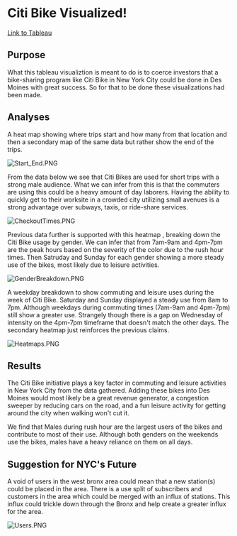 # Citi Bike Visualized!

[Link to Tableau](https://public.tableau.com/app/profile/joshua.wolfe/viz/CitiBikeVisuals_16518969647970/Story1)

## Purpose
What this tableau visualiztion is meant to do is to coerce investors that a bike-sharing program like Citi Bike in New York City could be done in Des Moines with great success. So for that to be done these visualizations had been made.

## Analyses
A heat map showing where trips start and how many from that location and then a secondary map of the same data but rather show the end of the trips.

![Start_End.PNG](https://github.com/Cyber-Wolfe/Citi_Bike_Visualize/blob/main/Captures/Start_End.PNG)

From the data below we see that Citi Bikes are used for short trips with a strong male audience. What we can infer from this is that the commuters are using this could be a heavy amount of day laborers.  Having the ability to quickly get to their worksite in a crowded city utilizing small avenues is a strong advantage over subways, taxis, or ride-share services.

![CheckoutTimes.PNG](https://github.com/Cyber-Wolfe/Citi_Bike_Visualize/blob/main/Captures/CheckoutTimes.PNG)

Previous data further is supported with this heatmap , breaking down the Citi Bike usage by gender.  We can infer that from 7am-9am and 4pm-7pm are the peak hours based on the severity of the color due to the rush hour times. Then Satruday and Sunday for each gender showing a more steady use of the bikes, most likely due to leisure activities.

![GenderBreakdown.PNG](https://github.com/Cyber-Wolfe/Citi_Bike_Visualize/blob/main/Captures/GenderBreakdown.PNG)

A weekday breakdown to show commuting and leisure uses during the week of Citi Bike. Saturday and Sunday displayed a steady use from 8am to 7pm. Although weekdays during commuting times (7am-9am and 4pm-7pm) still show a greater use. Strangely though there is a gap on Wednesday of intensity on the 4pm-7pm timeframe that doesn't match the other days. The secondary heatmap just reinforces the previous claims.

![Heatmaps.PNG](https://github.com/Cyber-Wolfe/Citi_Bike_Visualize/blob/main/Captures/Heatmaps.PNG)

## Results

The Citi Bike initiative plays a key factor in commuting and leisure activities in New York City from the data gathered. Adding these bikes into Des Moines would most likely be a great revenue generator, a congestion sweeper by reducing cars on the road, and a fun leisure activity for getting around the city when walking won't cut it. 

We find that Males during rush hour are the largest users of the bikes and contribute to most of their use. Although both genders on the weekends use the bikes, males have a heavy reliance on them on all days.

## Suggestion for NYC's Future
A void of users in the west bronx area could mean that a new station(s) could be placed in the area. There is a use split of subscribers and customers in the area which could be merged with an influx of stations. This influx could trickle down through the Bronx and help create a greater influx for the area.

![Users.PNG](https://github.com/Cyber-Wolfe/Citi_Bike_Visualize/blob/main/Captures/Users.PNG)






